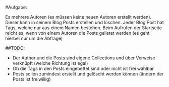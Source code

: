 #Aufgabe:

Es mehrere Autoren (es müssen keine neuen Autoren erstellt werden).
Dieser kann in seinem Blog Posts erstellen und löschen. Jeder Blog Post hat Tags, welche nur aus einem Namen bestehen.
Beim Aufrufen der Startseite reicht es, wenn von einem Autoren die Posts gelistet werden (es geht hierbei nur um die Abfrage)

##TODO:

- Der Author und die Posts sind eigene Collections und über Verweise verknüpft (welche Richtung ist egal)
- Ob die Tags in den Posts eingebettet sind oder nicht ist frei wählbar
- Posts sollen zumindest erstellt und gelöscht werden können (ändern der Posts ist freiwillig)